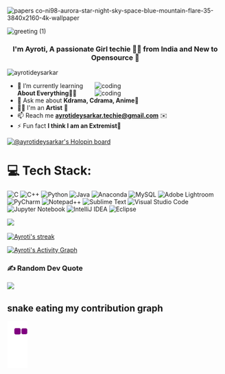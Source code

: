 
![papers co-ni98-aurora-star-night-sky-space-blue-mountain-flare-35-3840x2160-4k-wallpaper](https://user-images.githubusercontent.com/76876452/201136791-baa11c7f-9124-405e-bffe-d2fb4243fd46.jpg)

![greeting (1)](https://user-images.githubusercontent.com/76876452/205843083-caddbed9-93a1-4503-9a87-5e17b7d1c8e4.gif)

### <div align="center">I'm Ayroti, A passionate Girl techie 👩‍💻 from India and New to Opensource  🚀</div> 
 
<p align="left"> <img src="https://komarev.com/ghpvc/?username=ayrotideysarkar&label=Profile%20views&color=0e75b6&style=flat" alt="ayrotideysarkar" /> </p>
<img align="right" alt="coding" width="300" src="https://res.cloudinary.com/practicaldev/image/fetch/s--2bZIjPGC--/c_limit%2Cf_auto%2Cfl_progressive%2Cq_66%2Cw_880/https://dev-to-uploads.s3.amazonaws.com/i/d4tvukbt5mra37cvwklk.gif">

<img align="right" alt="coding" width="300" src=https://user-images.githubusercontent.com/76876452/201290878-01cfb000-bec8-4116-b478-e67710c3622e.png>

- 🌱 I’m currently learning **About Everything**🤣🐰
- 💬 Ask me about **Kdrama, Cdrama, Anime**🐻
- 👩‍🎨 I'm an **Artist** 🐥
- 📫 Reach me **ayrotideysarkar.techie@gmail.com** ✉️                          
- ⚡ Fun fact **I think I am an Extremist**💫

[![@ayrotideysarkar's Holopin board](https://holopin.me/ayrotideysarkar)](https://holopin.io/@ayrotideysarkar)
 
# 💻 Tech Stack:
![C](https://img.shields.io/badge/c-%2300599C.svg?style=for-the-badge&logo=c&logoColor=white) ![C++](https://img.shields.io/badge/c++-%2300599C.svg?style=for-the-badge&logo=c%2B%2B&logoColor=white) ![Python](https://img.shields.io/badge/python-3670A0?style=for-the-badge&logo=python&logoColor=ffdd54) ![Java](https://img.shields.io/badge/java-%23ED8B00.svg?style=for-the-badge&logo=java&logoColor=white) ![Anaconda](https://img.shields.io/badge/Anaconda-%2344A833.svg?style=for-the-badge&logo=anaconda&logoColor=white) ![MySQL](https://img.shields.io/badge/mysql-%2300f.svg?style=for-the-badge&logo=mysql&logoColor=white) ![Adobe Lightroom](https://img.shields.io/badge/Adobe%20Lightroom-31A8FF.svg?style=for-the-badge&logo=Adobe%20Lightroom&logoColor=white)
![PyCharm](https://img.shields.io/badge/pycharm-143?style=for-the-badge&logo=pycharm&logoColor=black&color=black&labelColor=green)
![Notepad++](https://img.shields.io/badge/Notepad++-90E59A.svg?style=for-the-badge&logo=notepad%2b%2b&logoColor=black)
![Sublime Text](https://img.shields.io/badge/sublime_text-%23575757.svg?style=for-the-badge&logo=sublime-text&logoColor=important)
![Visual Studio Code](https://img.shields.io/badge/Visual%20Studio%20Code-0078d7.svg?style=for-the-badge&logo=visual-studio-code&logoColor=white)
![Jupyter Notebook](https://img.shields.io/badge/jupyter-%23FA0F00.svg?style=for-the-badge&logo=jupyter&logoColor=white)
![IntelliJ IDEA](https://img.shields.io/badge/IntelliJIDEA-000000.svg?style=for-the-badge&logo=intellij-idea&logoColor=white)
![Eclipse](https://img.shields.io/badge/Eclipse-FE7A16.svg?style=for-the-badge&logo=Eclipse&logoColor=white)

<img src="https://github-readme-stats.vercel.app/api?username=ayrotideysarkar&&show_icons=true&title_color=ffffff&icon_color=FF5F1F&text_color=daf7dc&bg_color=330D48">

<p align="left">
    <a href="https://github.com/ayrotideysarkar/github-readme-streak-stats">
        <img title="🔥 Get streak stats for your profile at git.io/streak-stats" alt="Ayroti's streak" src="https://github-readme-streak-stats.herokuapp.com/?user=ayrotideysarkar&theme=black-ice&hide_border=false&stroke=0000&background=330D48"/>
        
        
 <a href="https://github.com/ayrotideysarkar/github-readme-activity-graph"><img alt="Ayroti's Activity Graph" src="https://activity-graph.herokuapp.com/graph?username=ayrotideysarkar&bg_color=0D1117&color=5BCDEC&line=5BCDEC&point=FFFFFF&hide_border=true" /></a>
     
     
     
### ✍️ Random Dev Quote
![](https://quotes-github-readme.vercel.app/api?type=horizontal&theme=radical)


## snake eating my contribution graph

![snake gif](https://github.com/ayrotideysarkar/ayrotideysarkar/blob/output/github-contribution-grid-snake.gif)
     
     
     
     
     
     
     
     
     
     
     
     
     
     
     
     
     
     
     
     
     
     
     
     
     
     
     
     
     
     
     
     
     
     
     
     
     
     
     
     
     
     
     
     
     
     

